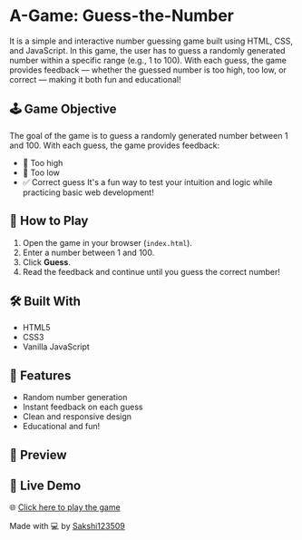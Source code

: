 # A-Game: Guess-the-Number
It is a simple and interactive number guessing game built using HTML, CSS, and JavaScript. In this game, the user has to guess a randomly generated number within a specific range (e.g., 1 to 100). With each guess, the game provides feedback — whether the guessed number is too high, too low, or correct — making it both fun and educational! 

## 🕹️ Game Objective

The goal of the game is to guess a randomly generated number between 1 and 100. With each guess, the game provides feedback:
- 🔼 Too high
- 🔽 Too low
- ✅ Correct guess
It's a fun way to test your intuition and logic while practicing basic web development!

## 🚀 How to Play

1. Open the game in your browser (`index.html`).
2. Enter a number between 1 and 100.
3. Click **Guess**.
4. Read the feedback and continue until you guess the correct number!

## 🛠️ Built With

- HTML5
- CSS3
- Vanilla JavaScript

## 📌 Features

- Random number generation
- Instant feedback on each guess
- Clean and responsive design
- Educational and fun!

## 📸 Preview



## 🔗 Live Demo
🌐 [Click here to play the game](https://sakshi123509.github.io/CODSOFT_Internship_TASK_1/)  

Made with 💻 by [Sakshi123509](https://github.com/Sakshi123509)



